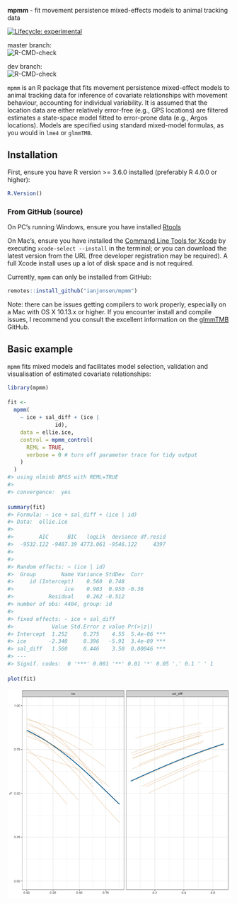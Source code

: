 
<!-- README.md is generated from README.Rmd. Please edit that file -->

**mpmm** - fit movement persistence mixed-effects models to animal
tracking data

<!-- badges: start -->

[![Lifecycle:
experimental](https://img.shields.io/badge/lifecycle-experimental-orange.svg)](https://lifecycle.r-lib.org/articles/stages.html#experimental)

master branch:  
![R-CMD-check](https://github.com/ianjonsen/mpmm/actions/workflows/check-full.yaml/badge.svg?branch=master)

dev branch:  
![R-CMD-check](https://github.com/ianjonsen/mpmm/actions/workflows/check-full.yaml/badge.svg?branch=dev_4_james)
<!-- badges: end -->

`mpmm` is an R package that fits movement persistence mixed-effect
models to animal tracking data for inference of covariate relationships
with movement behaviour, accounting for individual variability. It is
assumed that the location data are either relatively error-free (e.g.,
GPS locations) are filtered estimates a state-space model fitted to
error-prone data (e.g., Argos locations). Models are specified using
standard mixed-model formulas, as you would in `lme4` or `glmmTMB`.

## Installation

First, ensure you have R version &gt;= 3.6.0 installed (preferably R
4.0.0 or higher):

``` r
R.Version()
```

### From GitHub (source)

On PC’s running Windows, ensure you have installed
[Rtools](https://cran.r-project.org/bin/windows/Rtools/)

On Mac’s, ensure you have installed the [Command Line Tools for
Xcode](https://developer.apple.com/download/more/) by executing
`xcode-select --install` in the terminal; or you can download the latest
version from the URL (free developer registration may be required). A
full Xcode install uses up a lot of disk space and is not required.

Currently, `mpmm` can only be installed from GitHub:

``` r
remotes::install_github("ianjonsen/mpmm")
```

Note: there can be issues getting compilers to work properly, especially
on a Mac with OS X 10.13.x or higher. If you encounter install and
compile issues, I recommend you consult the excellent information on the
[glmmTMB](https://github.com/glmmTMB/glmmTMB) GitHub.

## Basic example

`mpmm` fits mixed models and facilitates model selection, validation and
visualisation of estimated covariate relationships:

``` r
library(mpmm)

fit <-
  mpmm(
    ~ ice + sal_diff + (ice |
               id),
    data = ellie.ice,
    control = mpmm_control(
      REML = TRUE,
      verbose = 0 # turn off parameter trace for tidy output
    )
  ) 
#> using nlminb BFGS with REML=TRUE 
#> 
#> convergence:  yes

summary(fit)
#> Formula: ~ ice + sal_diff + (ice | id) 
#> Data:  ellie.ice 
#> 
#>        AIC      BIC   logLik  deviance df.resid
#>  -9532.122 -9487.39 4773.061 -9546.122     4397
#> 
#> 
#> Random effects: ~ (ice | id) 
#>  Group        Name Variance StdDev  Corr
#>     id (Intercept)    0.560  0.748      
#>                ice    0.903  0.950 -0.36
#>           Residual    0.262 -0.512      
#> number of obs: 4404, group: id
#> 
#> fixed effects: ~ ice + sal_diff 
#>            Value Std.Error z value Pr(>|z|)    
#> Intercept  1.252     0.275    4.55  5.4e-06 ***
#> ice       -2.340     0.396   -5.91  3.4e-09 ***
#> sal_diff   1.560     0.446    3.50  0.00046 ***
#> ---
#> Signif. codes:  0 '***' 0.001 '**' 0.01 '*' 0.05 '.' 0.1 ' ' 1

plot(fit)
```

![](man/figures/README-example-1.png)<!-- -->
